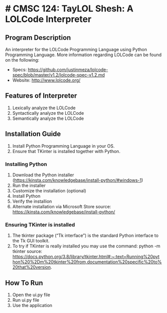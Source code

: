 # # CMSC 124: TayLOL Shesh: A LOLCode Interpreter

## Program Description
An interpreter for the LOLCode Programming Language using Python Programming Language. More information regarding LOLCode can be found on the following:
- Specs: https://github.com/justinmeza/lolcode-spec/blob/master/v1.2/lolcode-spec-v1.2.md 
- Website: http://www.lolcode.org/

## Features of Interpreter
1. Lexically analyze the LOLCode
2. Syntactically analyze the LOLCode
3. Semantically analyze the LOLCode

## Installation Guide
1. Install Python Programming Language in your OS.
2. Ensure that TKinter is installed together with Python.

### Installing Python
1. Download the Python installer (https://kinsta.com/knowledgebase/install-python/#windows-1)
2. Run the installer
3. Customize the installation (optional)
4. Install Python
5. Verify the installion
6. Alternate installation via Microsoft Store
source: https://kinsta.com/knowledgebase/install-python/

### Ensuring TKinter is installed
1. The tkinter package (“Tk interface”) is the standard Python interface to the Tk GUI toolkit. 
2. To try if TKinter is really installed you may use the command: python -m tkinter 
source: https://docs.python.org/3.8/library/tkinter.html#:~:text=Running%20python%20%2Dm%20tkinter%20from,documentation%20specific%20to%20that%20version.

## How To Run
1. Open the ui.py file
2. Run ui.py file
3. Use the application
